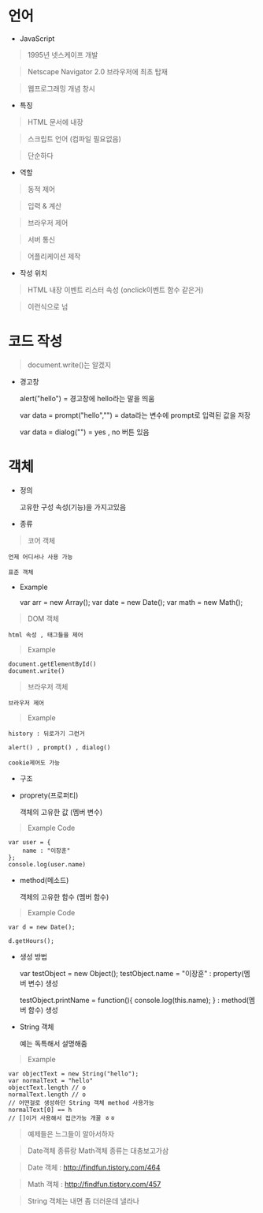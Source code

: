 # 언어

- JavaScript


> 1995년 넷스케이프 개발

> Netscape Navigator 2.0 브라우저에 최초 탑재

> 웹프로그래밍 개념 창시

- 특징


> HTML 문서에 내장

> 스크립트 언어 (컴파일 필요없음)

> 단순하다


- 역할


> 동적 제어

> 입력 & 계산

> 브라우저 제어

> 서버 통신

> 어플리케이션 제작


- 작성 위치


> HTML 내장 이벤트 리스터 속성 (onclick이벤트 함수 같은거)

> <script> 태그

> .js 파일

> URL에 작성


- 작성 방법


> <head> 태그 안에 (head태그에 쓰면 html class랑 id 못불러옴)

> body  태그 안에

> <html> 태그 안이면 사실 어따 넣어도 상관없음 ㅎ 오류는 책임 안짐 ㅎ

> script태그에서 	`<script src ="js/index.js"></script> 이런식으로 넘



# 코드 작성

> document.write()는 알겠지


- 경고창 


	alert("hello") = 경고창에 hello라는 말을 띄움

	var data = prompt("hello","") = data라는 변수에 prompt로 입력된 값을 저장
	
	var data = dialog("") = yes , no 버튼 있음


# 객체


- 정의


	고유한 구성 속성(기능)을 가지고있음


- 종류


> 코어 객체

	언제 어디서나 사용 가능

	표준 객체


- Example


	var arr = new Array();
	var date = new Date();
	var math = new Math();


> DOM 객체


	html 속성 , 태그들을 제어 


> Example 


	document.getElementById()
	document.write()


> 브라우저 객체


	브라우저 제어


> Example


	history : 뒤로가기 그런거

	alert() , prompt() , dialog()

	cookie제어도 가능


- 구조


- proprety(프로퍼티)


	객체의 고유한 값 (멤버 변수)


> Example Code


	var user = {
		name : "이장훈"
	};
	console.log(user.name)


- method(메소드)


	객체의 고유한 함수 (멤버 함수)


> Example Code


	var d = new Date();

	d.getHours();


- 생성 방법


	var testObject = new Object();
	testObject.name = "이장훈" : property(멤버 변수) 생성

	testObject.printName = function(){
		console.log(this.name); 
	} : method(멤버 함수) 생성


- String 객체


	예는 독특해서 설명해줌


> Example


	var objectText = new String("hello");
	var normalText = "hello"
	objectText.length // o
	normalText.length // o
	// 어떤걸로 생성하던 String 객체 method 사용가능
	normalText[0] == h
	// []이거 사용해서 접근가능 개꿀 ㅎㅎ


> 예제들은 느그들이 알아서하자

> Date객체 종류랑 Math객체 종류는 대충보고가삼 

> Date 객체 : http://findfun.tistory.com/464

> Math 객체 : http://findfun.tistory.com/457

> String 객체는 내면 좀 더러운데 낼라나

